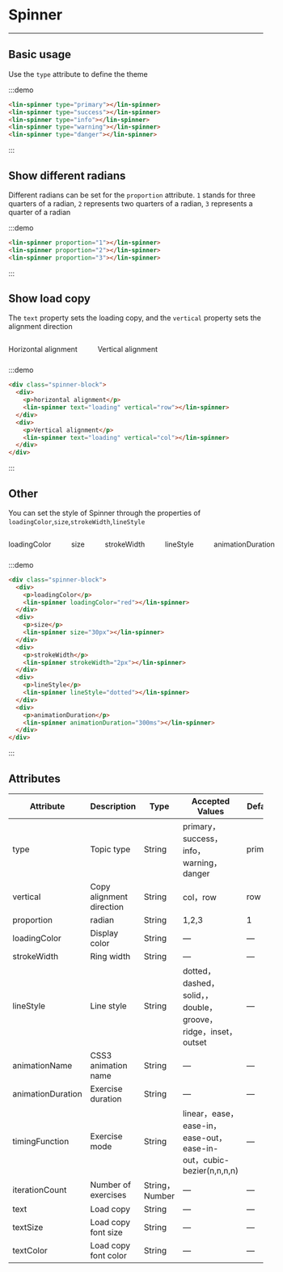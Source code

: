 <style lang="scss" scoped>
.spinner-group{
    >div{
        margin-right: 40px;
    }
}
.spinner-block{
    display:flex;
    flex-direction:row;
    >div{
        margin-right: 40px;
        display:flex;
        flex-direction: column;
        align-items: center;
        >p{
            margin-bottom:10px;
        }
    }
}
</style>

# Spinner

---

## Basic usage

Use the `type` attribute to define the theme

<div class='demo-block'>
<div class="spinner-group">
    <lin-spinner type="primary"></lin-spinner>
    <lin-spinner type="success"></lin-spinner>
    <lin-spinner type="info"></lin-spinner>
    <lin-spinner type="warning"></lin-spinner>
    <lin-spinner type="danger"></lin-spinner>
</div>
</div>

:::demo

```html
<lin-spinner type="primary"></lin-spinner>
<lin-spinner type="success"></lin-spinner>
<lin-spinner type="info"></lin-spinner>
<lin-spinner type="warning"></lin-spinner>
<lin-spinner type="danger"></lin-spinner>
```

:::

## Show different radians

Different radians can be set for the `proportion` attribute. `1` stands for three quarters of a radian, `2` represents two quarters of a radian, `3` represents a quarter of a radian

<div class='demo-block'>
<div class="spinner-group">
      <lin-spinner proportion='1'></lin-spinner>
      <lin-spinner proportion='2'></lin-spinner>
      <lin-spinner proportion='3'></lin-spinner>
    </div>
</div>

:::demo

```html
<lin-spinner proportion="1"></lin-spinner>
<lin-spinner proportion="2"></lin-spinner>
<lin-spinner proportion="3"></lin-spinner>
```

:::

## Show load copy

The `text` property sets the loading copy, and the `vertical` property sets the alignment direction

<div class='demo-block'>
<div class='spinner-block'>
    <div>
      <p>Horizontal alignment</p>
      <lin-spinner text='loading' vertical='row'></lin-spinner>
    </div>
    <div>
      <p>Vertical alignment</p>
      <lin-spinner text='loading' vertical='col'></lin-spinner>
    </div>
</div>
</div>

:::demo

```html
<div class="spinner-block">
  <div>
    <p>horizontal alignment</p>
    <lin-spinner text="loading" vertical="row"></lin-spinner>
  </div>
  <div>
    <p>Vertical alignment</p>
    <lin-spinner text="loading" vertical="col"></lin-spinner>
  </div>
</div>
```

:::

## Other

You can set the style of Spinner through the properties of `loadingColor`,`size`,`strokeWidth`,`lineStyle`

<div class='demo-block'>
<div class='spinner-block'>
<div>
<p>loadingColor</p>
<lin-spinner loadingColor='red'></lin-spinner>
</div>
<div>
<p>size</p>
<lin-spinner size='30px'></lin-spinner>
</div>
<div>
<p>strokeWidth</p>
<lin-spinner strokeWidth='2px'></lin-spinner>
</div>
<div>
<p>lineStyle</p>
<lin-spinner lineStyle='dotted'></lin-spinner>
</div>
<div>
<p>animationDuration</p>
<lin-spinner animationDuration='300ms'></lin-spinner>
</div>
</div>
</div>

:::demo

```html
<div class="spinner-block">
  <div>
    <p>loadingColor</p>
    <lin-spinner loadingColor="red"></lin-spinner>
  </div>
  <div>
    <p>size</p>
    <lin-spinner size="30px"></lin-spinner>
  </div>
  <div>
    <p>strokeWidth</p>
    <lin-spinner strokeWidth="2px"></lin-spinner>
  </div>
  <div>
    <p>lineStyle</p>
    <lin-spinner lineStyle="dotted"></lin-spinner>
  </div>
  <div>
    <p>animationDuration</p>
    <lin-spinner animationDuration="300ms"></lin-spinner>
  </div>
</div>
```

:::

## Attributes

| Attribute         | Description              | Type           | Accepted Values                                                     | Default |
| ----------------- | ------------------------ | -------------- | ------------------------------------------------------------------- | ------- |
| type              | Topic type               | String         | primary，success，info，warning， danger                            | primary |
| vertical          | Copy alignment direction | String         | col，row                                                            | row     |
| proportion        | radian                   | String         | 1,2,3                                                               | 1       |
| loadingColor      | Display color            | String         | —                                                                   | —       |
| strokeWidth       | Ring width               | String         | —                                                                   | —       |
| lineStyle         | Line style               | String         | dotted，dashed，solid，，double，groove，ridge，inset，outset       | —       |
| animationName     | CSS3 animation name      | String         | —                                                                   | —       |
| animationDuration | Exercise duration        | String         | —                                                                   | —       |
| timingFunction    | Exercise mode            | String         | linear，ease，ease-in，ease-out，ease-in-out，cubic-bezier(n,n,n,n) | —       |
| iterationCount    | Number of exercises      | String，Number | —                                                                   | —       |
| text              | Load copy                | String         | —                                                                   | —       |
| textSize          | Load copy font size      | String         | —                                                                   | —       |
| textColor         | Load copy font color     | String         | —                                                                   | —       |
